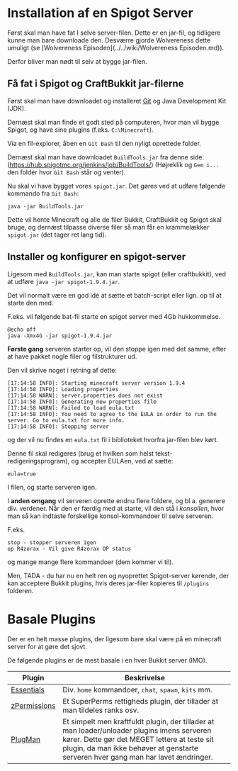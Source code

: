 # Installation af en Spigot Server

Først skal man have fat I selve server-filen.
Dette er en jar-fil, og tidligere kunne man bare downloade den.
Desværre gjorde Wolvereness dette umuligt (se [Wolvereness Episoden](../../wiki/Wolvereness Episoden.md)).

Derfor bliver man nødt til selv at bygge jar-filen.

## Få fat i Spigot og CraftBukkit jar-filerne

Først skal man have downloadet og installeret [Git](https://git-scm.com/downloads) og Java Development Kit (JDK).

Dernæst skal man finde et godt sted på computeren, hvor man vil bygge Spigot, og have sine plugins (f.eks. `C:\Minecraft`).

Via en fil-explorer, åben en `Git Bash` til den nyligt oprettede folder.

Dernæst skal man have downloadet `BuildTools.jar` fra denne side: (https://hub.spigotmc.org/jenkins/job/BuildTools/)
(Højreklik og `Gem i...` den folder hvor `Git Bash` står og venter).

Nu skal vi have bygget vores `spigot.jar`. Det gøres ved at udføre følgende kommando fra `Git Bash`:
```
java -jar BuildTools.jar
```
Dette vil hente Minecraft og alle de filer Bukkit, CraftBukkit og Spigot skal bruge, og dernæst tilpasse diverse filer så man får en krammelækker `spigot.jar` (det tager ret lang tid).

## Installer og konfigurer en spigot-server

Ligesom med `BuildTools.jar`, kan man starte spigot (eller craftbukkit), ved at udføre `java -jar spigot-1.9.4.jar`.

Det vil normalt være en god idé at sætte et batch-script eller lign. op til at starte den med.

F.eks. vil følgende bat-fil starte en spigot server med 4Gb hukkommelse.
```
@echo off
java -Xmx4G -jar spigot-1.9.4.jar
```

**Første gang** serveren starter op, vil den stoppe igen med det samme, efter at have pakket nogle filer og filstrukturer ud.

Den vil skrive noget i retning af dette:
```
[17:14:58 INFO]: Starting minecraft server version 1.9.4
[17:14:58 INFO]: Loading properties
[17:14:58 WARN]: server.properties does not exist
[17:14:58 INFO]: Generating new properties file
[17:14:58 WARN]: Failed to load eula.txt
[17:14:58 INFO]: You need to agree to the EULA in order to run the server. Go to eula.txt for more info.
[17:14:58 INFO]: Stopping server
```
og der vil nu findes en `eula.txt` fil i biblioteket hvorfra jar-filen blev kørt.

Denne fil skal redigeres (brug et hvilken som helst tekst-redigeringsprogram), og accepter EULAen, ved at sætte:
```
eula=true
```
I filen, og starte serveren igen.

I **anden omgang** vil serveren oprette endnu flere foldere, og bl.a. generere div. verdener.
Når den er færdig med at starte, vil den stå i _konsollen_, hvor man så kan indtaste forskellige konsol-kommandoer til selve serveren.

F.eks.
```
stop - stopper serveren igen
op R4zorax - Vil give R4zorax OP status
```
og mange mange flere kommandoer (dem kommer vi til).

Men, TADA - du har nu en helt ren og nyoprettet Spigot-server kørende, der kan acceptere Bukkit plugins, hvis deres jar-filer kopieres til `/plugins` folderen.

# Basale Plugins
Der er en helt masse plugins, der ligesom bare skal være på en minecraft server for at gøre det sjovt.

De følgende plugins er de mest basale i en hver Bukkit server (IMO).

| Plugin | Beskrivelse |
| ------ | ----------- |
| [Essentials](https://hub.spigotmc.org/jenkins/job/Spigot-Essentials/) | Div. `home` kommandoer, `chat`, `spawn`, `kits` mm. |
| [zPermissions](https://hub.spigotmc.org/jenkins/job/zPermissions/) | Et SuperPerms rettigheds plugin, der tillader at man tildeles ranks osv. |
| [PlugMan](http://dev.bukkit.org/bukkit-plugins/plugman/) | Et simpelt men kraftfuldt plugin, der tillader at man loader/unloader plugins imens serveren kører. Dette gør det MEGET lettere at teste sit plugin, da man ikke behøver at genstarte serveren hver gang man har lavet ændringer. |
